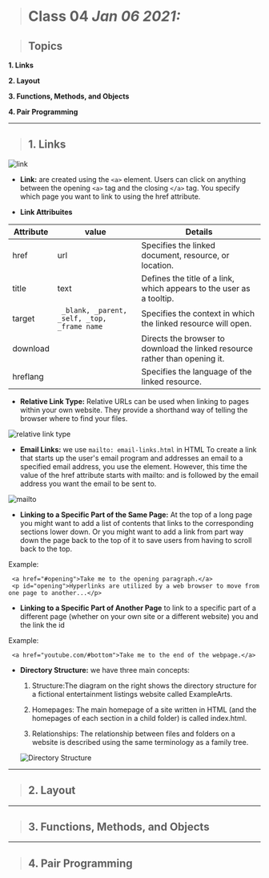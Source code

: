 > # Class 04  *Jan 06 2021:* 

> ## Topics

__1. Links__
 
__2. Layout__

__3. Functions, Methods, and Objects__

__4. Pair Programming__

---

> ## 1. Links

![link](https://www.webdevelopersnotes.com/wp-content/uploads/html-links-target-attribute-of-anchor-tag.png)

* **Link:** are created using the `<a>` element. Users can click on anything between the opening `<a>` tag and the closing `</a>` tag. You specify which page you want to link to using the href attribute. 

* **Link Attribuites**
  
| Attribute | value                                       | Details                                                                     |
|-----------|---------------------------------------------|-----------------------------------------------------------------------------|
| href      | url                                         | Specifies the linked document, resource, or location.                       |
| title     | text                                        | Defines the title of a link, which appears to the user as a tooltip.        |
| target    |` _blank, _parent, _self, _top, _frame name` | Specifies the context in which the linked resource will open.               |
| download  |                                             | Directs the browser to download the linked resource rather than opening it. |
| hreflang  |                                             | Specifies the language of the linked resource.                              |


* **Relative Link Type:** Relative URLs can be used when linking to pages within your own website. They provide a shorthand way of telling the browser where to find your files.

![relative link type](https://thelinuxos.com/wp-content/uploads/2019/06/links.png)

* **Email Links:** we use `mailto: email-links.html` in HTML To create a link that starts up the user's email program and addresses an email to a specified email address, you use the <a> element. However, this time the value of the href attribute starts  with mailto: and is followed by the email address you want the email to be sent to.

![mailto](https://www.campaignmonitor.com/assets/uploads/2010/12/Should-I-Use-a-Mailto-or-Link-to-a-Contact-Form-in-My-Email-Newsletter.png)


* **Linking to a Specific Part of the Same Page:** At the top of a long page you might want to add a list of contents that links to the corresponding sections lower down. Or you might want to add a link from part way down the page back to the top of it to save users from having to scroll back to the top. 

Example: 

     <a href="#opening">Take me to the opening paragraph.</a>
     <p id="opening">Hyperlinks are utilized by a web browser to move from one page to another...</p>
     
     
* **Linking to a Specific Part of Another Page** to link to a specific part of a different page (whether on your own site or a different website) you  and the link the id

Example:
    
     <a href="youtube.com/#bottom">Take me to the end of the webpage.</a>
    

* **Directory Structure:** we have three main concepts:
  
  1. Structure:The diagram on the right shows the directory structure for a fictional entertainment listings website called ExampleArts.
  
  2. Homepages: The main homepage of a site written in HTML (and the homepages of each section in a child folder) is called index.html.
  
  3. Relationships: The relationship between files and folders on a website is described using the same terminology as a family tree.
  
  ![Directory Structure](https://stuyhsdesign.files.wordpress.com/2015/09/directory-structure1.png)



---

> ## 2. Layout
---

> ## 3. Functions, Methods, and Objects

---

>## 4. Pair Programming
